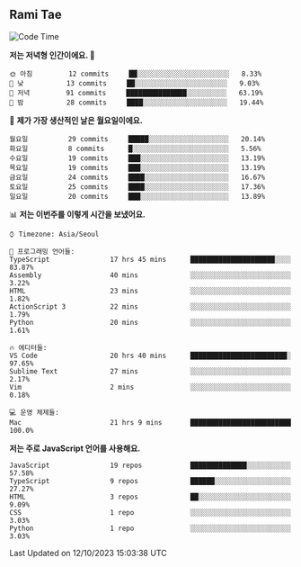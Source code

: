 ## Rami Tae

<!--START_SECTION:waka-->
![Code Time](http://img.shields.io/badge/Code%20Time-1%2C099%20hrs%2017%20mins-blue)

**저는 저녁형 인간이에요. 🦉** 

```text
🌞 아침         12 commits     ██░░░░░░░░░░░░░░░░░░░░░░░   8.33% 
🌆 낮　         13 commits     ██░░░░░░░░░░░░░░░░░░░░░░░   9.03% 
🌃 저녁         91 commits     ███████████████░░░░░░░░░░   63.19% 
🌙 밤　         28 commits     ████░░░░░░░░░░░░░░░░░░░░░   19.44%

```
📅 **제가 가장 생산적인 날은 월요일이에요.** 

```text
월요일          29 commits     █████░░░░░░░░░░░░░░░░░░░░   20.14% 
화요일          8 commits      █░░░░░░░░░░░░░░░░░░░░░░░░   5.56% 
수요일          19 commits     ███░░░░░░░░░░░░░░░░░░░░░░   13.19% 
목요일          19 commits     ███░░░░░░░░░░░░░░░░░░░░░░   13.19% 
금요일          24 commits     ████░░░░░░░░░░░░░░░░░░░░░   16.67% 
토요일          25 commits     ████░░░░░░░░░░░░░░░░░░░░░   17.36% 
일요일          20 commits     ███░░░░░░░░░░░░░░░░░░░░░░   13.89%

```


📊 **저는 이번주를 이렇게 시간을 보냈어요.** 

```text
⌚︎ Timezone: Asia/Seoul

💬 프로그래밍 언어들: 
TypeScript               17 hrs 45 mins      █████████████████████░░░░   83.87% 
Assembly                 40 mins             ░░░░░░░░░░░░░░░░░░░░░░░░░   3.22% 
HTML                     23 mins             ░░░░░░░░░░░░░░░░░░░░░░░░░   1.82% 
ActionScript 3           22 mins             ░░░░░░░░░░░░░░░░░░░░░░░░░   1.79% 
Python                   20 mins             ░░░░░░░░░░░░░░░░░░░░░░░░░   1.61%

🔥 에디터들: 
VS Code                  20 hrs 40 mins      ████████████████████████░   97.65% 
Sublime Text             27 mins             ░░░░░░░░░░░░░░░░░░░░░░░░░   2.17% 
Vim                      2 mins              ░░░░░░░░░░░░░░░░░░░░░░░░░   0.18%

💻 운영 체제들: 
Mac                      21 hrs 9 mins       █████████████████████████   100.0%

```

**저는 주로 JavaScript 언어를 사용해요.** 

```text
JavaScript               19 repos            ██████████████░░░░░░░░░░░   57.58% 
TypeScript               9 repos             ██████░░░░░░░░░░░░░░░░░░░   27.27% 
HTML                     3 repos             ██░░░░░░░░░░░░░░░░░░░░░░░   9.09% 
CSS                      1 repo              ░░░░░░░░░░░░░░░░░░░░░░░░░   3.03% 
Python                   1 repo              ░░░░░░░░░░░░░░░░░░░░░░░░░   3.03%

```



 Last Updated on 12/10/2023 15:03:38 UTC
<!--END_SECTION:waka-->

